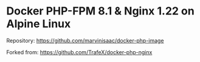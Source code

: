 # Docker PHP-FPM 8.1 & Nginx 1.22 on Alpine Linux

Repository: https://github.com/marvinisaac/docker-php-image

Forked from: https://github.com/TrafeX/docker-php-nginx
